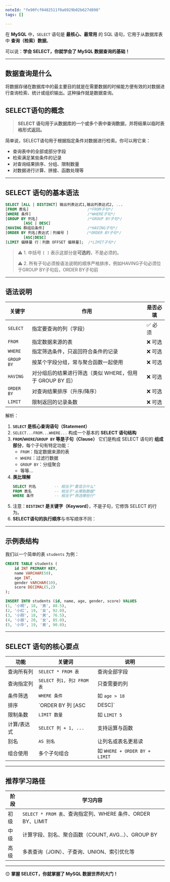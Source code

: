 ```yaml
---
noteId: "fe90fcf0482511f0a6929b02b627d898"
tags: []

---
```


在 **MySQL** 中，`SELECT` 语句是 **最核心、最常用** 的 SQL 语句，它用于从数据库表中 **查询（检索）数据**。

可以说：**学会 SELECT，你就学会了 MySQL 数据查询的基础！**

---

## 数据查询是什么

将数据存储在数据库中的最主要目的就是在需要数据的时候能方便有效的对数据进行查询检索、统计或组织输出。这种操作就是数据查询。


## SELECT语句的概念

> **SELECT 语句用于从数据库的一个或多个表中查询数据，并将结果以临时表格形式返回。**

简单说，SELECT语句用于根据指定条件对数据进行检索。你可以用它来：

- 查询表中的全部或部分字段
- 检索满足某些条件的记录
- 对查询结果排序、分组、限制数量
- 对数据进行计算、拼接、函数处理等

---

## SELECT 语句的基本语法

```sql
SELECT [ALL | DISTINCT] 输出列表达式1,输出列表达式2, ...
[FROM 表名]                          /*FROM子句*/
[WHERE 条件]                         /*WHERE子句*/
[GROUP BY 列名]                      /*GROUP BY子句*/
        [ASC | DESC]
[HAVING 群组后条件]                   /*HAVING子句*/
[ORDER BY 列名|表达式｜列编号 ]        /*ORDER BY子句*/
        [ASC|DESC]
[LIMIT 偏移量 行｜列数 OFFSET 偏移量];  /*LIMIT子句*/
```

> ⚠️ 1. 中括号 `[ ]` 表示这部分是**可选的**，不是必须的。
> 
> ⚠️ 2. 所有子句必须按语法说明的顺序严格排序，例如HAVING子句必须位于GROUP BY子句后，ORDER BY子句前

---

## 语法说明

| 关键字 | 作用 | 是否必填 |
|--------|------|----------|
| `SELECT` | 指定要查询的列（字段） | ✅ 必须 |
| `FROM` | 指定数据来源的表 | ❌ 可选 |
| `WHERE` | 指定筛选条件，只返回符合条件的记录 | ❌ 可选 |
| `GROUP BY` | 按某个字段分组，常与聚合函数一起使用 | ❌ 可选 |
| `HAVING` | 对分组后的结果进行筛选（类似 WHERE，但用于 GROUP BY 后） | ❌ 可选 |
| `ORDER BY` | 对查询结果排序（升序/降序） | ❌ 可选 |
| `LIMIT` | 限制返回的记录条数 | ❌ 可选 |

解析：

1. **`SELECT` 是核心查询语句（Statement）**  
2. `SELECT...FROM...WHERE...` 构成一个基本的 **SELECT 语句结构**
3. **`FROM`/`WHERE`/`GROUP BY` 等是子句（Clause）**  它们是构成 SELECT 语句的 **组成部分**，每个子句有特定功能：
     - `FROM`：指定数据来源的表
     - `WHERE`：过滤行数据
     - `GROUP BY`：分组聚合
     - 等等...
4. **类比理解**  
   ```sql
   SELECT 列名        -- 相当于"要显示什么"
   FROM 表名          -- 相当于"从哪取数据"
   WHERE 条件         -- 相当于"筛选哪些行"
   ```
6. 注意：**`DISTINCT` 是关键字（Keyword）**，不是子句，它修饰 SELECT 的行为。 
7. **SELECT语句的执行顺序**与书写顺序不同：

---

## 示例表结构

我们以一个简单的表 `students` 为例：

```sql
CREATE TABLE students (
    id INT PRIMARY KEY,
    name VARCHAR(50),
    age INT,
    gender VARCHAR(10),
    score DECIMAL(5,2)
);

INSERT INTO students (id, name, age, gender, score) VALUES
(1, '小明', 18, '男', 88.5),
(2, '小红', 19, '女', 92.0),
(3, '小刚', 18, '男', 76.5),
(4, '小丽', 20, '女', 85.0),
(5, '小华', 19, '男', 90.0);
```

---

## SELECT 语句的核心要点

| 功能 | 关键词 | 说明 |
|------|--------|------|
| 查询所有列 | `SELECT * FROM 表` | 查询全部字段 |
| 查询指定列 | `SELECT 列1, 列2 FROM 表` | 只查需要的列 |
| 条件筛选 | `WHERE 条件` | 如 `age > 18` |
| 排序 | `ORDER BY 列 [ASC|DESC]` | 升序或降序 |
| 限制条数 | `LIMIT 数量` | 如 `LIMIT 5` |
| 计算/表达式 | `SELECT 列 + 1, ...` | 支持运算与函数 |
| 别名 | `AS 别名` | 让列名或表名更易读 |
| 组合使用 | 多个子句组合 | 如 `WHERE + ORDER BY + LIMIT` |

---

## 推荐学习路径

| 阶段 | 学习内容 |
|------|----------|
| 初级 | `SELECT * FROM 表`、查询指定列、WHERE 条件、ORDER BY、LIMIT |
| 中级 | 计算字段、别名、聚合函数（COUNT, AVG...）、GROUP BY |
| 高级 | 多表查询（JOIN）、子查询、UNION、索引优化等 |

---


😊 **掌握 SELECT，你就掌握了 MySQL 数据世界的大门！**
